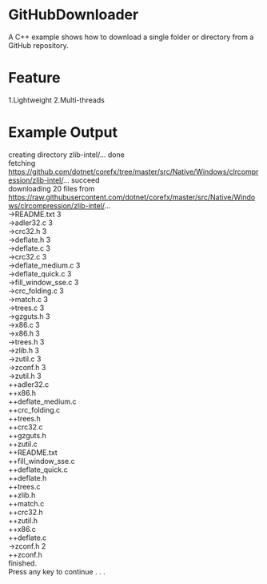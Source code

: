 ﻿# GitHubDownloader
A C++ example shows how to download a single folder or directory from a GitHub repository.

# Feature
1.Lightweight
2.Multi-threads

# Example Output
creating directory zlib-intel/... done    
fetching https://github.com/dotnet/corefx/tree/master/src/Native/Windows/clrcompression/zlib-intel/... succeed    
downloading 20 files from https://raw.githubusercontent.com/dotnet/corefx/master/src/Native/Windows/clrcompression/zlib-intel/...    
->README.txt 3    
->adler32.c 3    
->crc32.h 3    
->deflate.h 3    
->deflate.c 3    
->crc32.c 3    
->deflate_medium.c 3    
->deflate_quick.c 3    
->fill_window_sse.c 3    
->crc_folding.c 3    
->match.c 3    
->trees.c 3    
->gzguts.h 3    
->x86.c 3    
->x86.h 3    
->trees.h 3    
->zlib.h 3    
->zutil.c 3    
->zconf.h 3    
->zutil.h 3    
++adler32.c    
++x86.h    
++deflate_medium.c    
++crc_folding.c    
++trees.h    
++crc32.c    
++gzguts.h    
++zutil.c    
++README.txt    
++fill_window_sse.c    
++deflate_quick.c    
++deflate.h    
++trees.c    
++zlib.h    
++match.c    
++crc32.h    
++zutil.h    
++x86.c    
++deflate.c    
->zconf.h 2    
++zconf.h    
finished.    
Press any key to continue . . .    